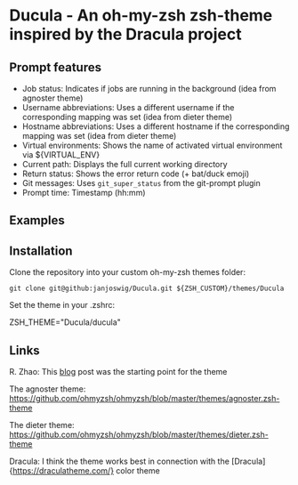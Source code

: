 Ducula - An oh-my-zsh zsh-theme inspired by the Dracula project
===============================================================

Prompt features
---------------
 * Job status: Indicates if jobs are running in the background (idea from agnoster theme)
 * Username abbreviations: Uses a different username if the corresponding mapping was set (idea from dieter theme)
 * Hostname abbreviations: Uses a different hostname if the corresponding mapping was set (idea from dieter theme)
 * Virtual environments: Shows the name of activated virtual environment via ${VIRTUAL_ENV} 
 * Current path: Displays the full current working directory
 * Return status: Shows the error return code (+ bat/duck emoji)
 * Git messages: Uses `git_super_status` from the git-prompt plugin
 * Prompt time: Timestamp (hh:mm)

Examples
--------



Installation
------------

Clone the repository into your custom oh-my-zsh themes folder:

    git clone git@github:janjoswig/Ducula.git ${ZSH_CUSTOM}/themes/Ducula

Set the theme in your .zshrc:

   ZSH_THEME="Ducula/ducula"

Links
-----

R. Zhao: This [blog](\urlhttps://rzhao.io/blog/2015/08/26/zsh-prompt/) post was the starting point for the theme

The agnoster theme: <https://github.com/ohmyzsh/ohmyzsh/blob/master/themes/agnoster.zsh-theme>

The dieter theme: <https://github.com/ohmyzsh/ohmyzsh/blob/master/themes/dieter.zsh-theme>

Dracula: I think the theme works best in connection with the [Dracula]{https://draculatheme.com/} color theme
